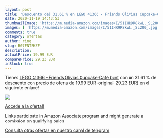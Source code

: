 ```yaml
---
layout: post
title: 'Descuento del 31.61 % en LEGO 41366 - Friends Olivias Cupcake-Caf'
date: 2020-11-19 14:43:53
thumbnailImage: 'https://m.media-amazon.com/images/I/51IHR9R8kwL._SL200_.jpg'
images: [ 'https://m.media-amazon.com/images/I/51IHR9R8kwL._SL200_.jpg' ]
comments: true
category: ofertas
author: ring
slug: B07FNTSHZF
description:
actualPrice: 19.99 EUR
comparePrice: 29.23 EUR
inStock: true
---
```


Tienes [LEGO 41366 - Friends Olivias Cupcake-Café  bunt](https://www.amazon.de/dp/B07FNTSHZF/?tag=tolees0ca-21) con un 31.61 % de descuento con precio de oferta de 19.99 EUR (original: 29.23 EUR) en el siguiente enlace!

[![](https://m.media-amazon.com/images/I/51IHR9R8kwL._SL200_.jpg)](https://www.amazon.de/dp/B07FNTSHZF/?tag=tolees0ca-21)

[Accede a la oferta!!](https://www.amazon.de/dp/B07FNTSHZF/?tag=tolees0ca-21)

Links participate in Amazon Associate program and might generate a comission on qualifying sales

[Consulta otras ofertas en nuestro canal de telegram](https://t.me/s/ofertas25)
